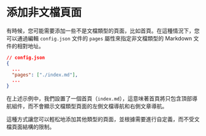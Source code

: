 # 添加非文檔頁面

有時候，您可能需要添加一些不是文檔類型的頁面，比如首頁。在這種情況下，您可以通過編輯 `config.json` 文件的 `pages` 屬性來指定非文檔類型的 Markdown 文件的相對地址。

```json
// config.json
{
  ...
  "pages": ["./index.md"],
  ...
}
```

在上述示例中，我們設置了一個首頁（`index.md`），這意味著首頁將只包含頂部導航組件，而不會顯示文檔類型頁面的左側文檔導航和右側文章導航。

這種方式讓您可以輕松地添加其他類型的頁面，並根據需要進行自定義，而不受文檔頁面結構的限制。

